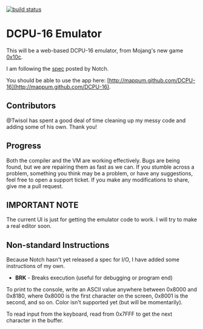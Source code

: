 [![build status](https://secure.travis-ci.org/mappum/DCPU-16.png)](http://travis-ci.org/mappum/DCPU-16)
# DCPU-16 Emulator #
This will be a web-based DCPU-16 emulator, from Mojang's new game [0x10c](http://0x10c.com/).

I am following the [spec](http://0x10c.com/doc/dcpu-16.txt) posted by Notch.

You should be able to use the app here: [http://mappum.github.com/DCPU-16](http://mappum.github.com/DCPU-16).

## Contributors ##
@Twisol has spent a good deal of time cleaning up my messy code and adding some of his own. Thank you!

## Progress ##
Both the compiler and the VM are working effectively. Bugs are being found, but we are repairing them as fast as we can. If you stumble across a problem, something you think may be a problem, or have any suggestions, feel free to open a support ticket. If you make any modifications to share, give me a pull request.

## IMPORTANT NOTE ##
The current UI is just for getting the emulator code to work. I will try to make a real editor soon.

## Non-standard Instructions ##
Because Notch hasn't yet released a spec for I/O, I have added some instructions of my own.

* **BRK** - Breaks execution (useful for debugging or program end)

To print to the console, write an ASCII value anywhere between 0x8000 and 0x8180, where 0x8000 is the first character on the screen, 0x8001 is the second, and so on. Color isn't supported yet (but will be momentarily).

To read input from the keyboard, read from 0x7FFF to get the next character in the buffer.
